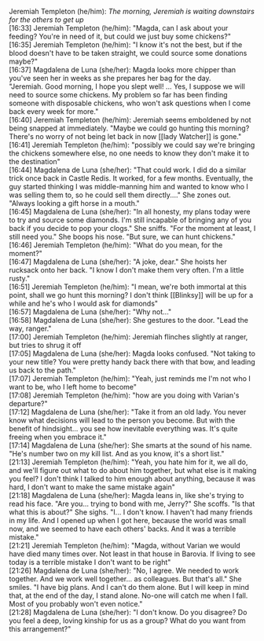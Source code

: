 Jeremiah Templeton (he/him): *The morning, Jeremiah is waiting downstairs for the others to get up*  
[16:33] Jeremiah Templeton (he/him): "Magda, can I ask about your feeding? You're in need of it, but could we just buy some chickens?"  
[16:35] Jeremiah Templeton (he/him): "I know it's not the best, but if the blood doesn't have to be taken straight, we could source some donations maybe?"  
[16:37] Magdalena de Luna (she/her): Magda looks more chipper than you've seen her in weeks as she prepares her bag for the day.  
"Jeremiah. Good morning, I hope you slept well! ... Yes, I suppose we will need to source some chickens. My problem so far has been finding someone with disposable chickens, who won't ask questions when I come back every week for more."  
[16:40] Jeremiah Templeton (he/him): Jeremiah seems emboldened by not being snapped at immediately. "Maybe we could go hunting this morning? There's no worry of not being let back in now [[lady Watcher]] is gone."  
[16:41] Jeremiah Templeton (he/him): "possibly we could say we're bringing the chickens somewhere else, no one needs to know they don't make it to the destination"  
[16:44] Magdalena de Luna (she/her): "That could work. I did do a similar trick once back in Castle Redis. It worked, for a few months. Eventually, the guy started thinking I was middle-manning him and wanted to know who I was selling them to, so he could sell them directly...." She zones out. "Always looking a gift horse in a mouth."  
[16:45] Magdalena de Luna (she/her): "In all honesty, my plans today were to try and source some diamonds. I'm still incapable of bringing any of you back if you decide to pop your clogs." She sniffs. "For the moment at least, I still need you." She boops his nose. "But sure, we can hunt chickens."  
[16:46] Jeremiah Templeton (he/him): "What do you mean, for the moment?"  
[16:47] Magdalena de Luna (she/her): "A joke, dear." She hoists her rucksack onto her back. "I know I don't make them very often. I'm a little rusty."  
[16:51] Jeremiah Templeton (he/him): "I mean, we're both immortal at this point, shall we go hunt this morning? I don't think [[Blinksy]] will be up for a while and he's who I would ask for diamonds"  
[16:57] Magdalena de Luna (she/her): "Why not..."  
[16:58] Magdalena de Luna (she/her): She gestures to the door. "Lead the way, ranger."  
[17:00] Jeremiah Templeton (he/him): Jeremiah flinches slightly at ranger, but tries to shrug it off  
[17:05] Magdalena de Luna (she/her): Magda looks confused. "Not taking to your new title? You were pretty handy back there with that bow, and leading us back to the path."  
[17:07] Jeremiah Templeton (he/him): "Yeah, just reminds me I'm not who I want to be, who I left home to become"  
[17:08] Jeremiah Templeton (he/him): "how are you doing with Varian's departure?"  
[17:12] Magdalena de Luna (she/her): "Take it from an old lady. You never know what decisions will lead to the person you become. But with the benefit of hindsight... you see how inevitable everything was. It's quite freeing when you embrace it."  
[17:14] Magdalena de Luna (she/her): She smarts at the sound of his name. "He's number two on my kill list. And as you know, it's a short list."  
[21:13] Jeremiah Templeton (he/him): "Yeah, you hate him for it, we all do, and we'll figure out what to do about him together, but what else is it making you feel? I don't think I talked to him enough about anything, because it was hard, I don't want to make the same mistake again"  
[21:18] Magdalena de Luna (she/her): Magda leans in, like she's trying to read his face. "Are you... trying to bond with me, Jerry?" She scoffs. "Is that what this is about?" She sighs. "I... I don't know. I haven't had many friends in my life. And I opened up when I got here, because the world was small now, and we seemed to have each others' backs. And it was a terrible mistake."  
[21:21] Jeremiah Templeton (he/him): "Magda, without Varian we would have died many times over. Not least in that house in Barovia. If living to see today is a terrible mistake I don't want to be right"  
[21:26] Magdalena de Luna (she/her): "No, I agree. We needed to work together. And we work well together... as colleagues. But that's all." She smiles. "I have big plans. And I can't do them alone. But I will keep in mind that, at the end of the day, I stand alone. No-one will catch me when I fall. Most of you probably won't even notice."  
[21:28] Magdalena de Luna (she/her): "I don't know. Do you disagree? Do you feel a deep, loving kinship for us as a group? What do you want from this arrangement?"  